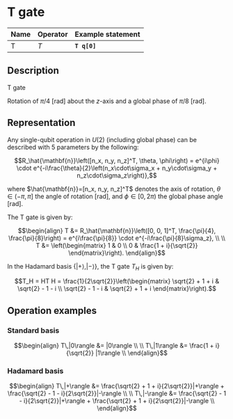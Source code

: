 # T gate

| Name | Operator | Example statement |
|------|----------|-------------------|
| T    | $T$      | **`T q[0]`**      |

## Description

T gate

Rotation of $\pi/4$ [rad] about the _z_-axis and a global phase of $\pi/8$ [rad].

## Representation

Any single-qubit operation in $U(2)$ (including global phase) can be described with 5 parameters by the following:

$$R_\hat{\mathbf{n}}\left([n_x, n_y, n_z]^T, \theta, \phi\right) = e^{i\phi} \cdot e^{-i\frac{\theta}{2}\left(n_x\cdot\sigma_x + n_y\cdot\sigma_y + n_z\cdot\sigma_z\right)},$$

where $\hat{\mathbf{n}}=[n_x, n_y, n_z]^T$ denotes the axis of rotation, $\theta\in(-\pi, \pi]$ the angle of rotation [rad], and $\phi\in[0,2\pi)$ the global phase angle [rad].

The T gate is given by:

$$\begin{align}
T &= R_\hat{\mathbf{n}}\left([0, 0, 1]^T, \frac{\pi}{4}, \frac{\pi}{8}\right) = e^{i\frac{\pi}{8}} \cdot e^{-i\frac{\pi}{8}\sigma_z}, \\
\\
T &= \left(\begin{matrix}
1 & 0 \\
0 & \frac{1 + i}{\sqrt{2}} 
\end{matrix}\right).
\end{align}$$

In the Hadamard basis $\{|+\rangle, |-\rangle\}$, the T gate $T_H$ is given by:

$$T_H = HT H = \frac{1}{2\sqrt{2}}\left(\begin{matrix}
\sqrt{2} + 1 + i & \sqrt{2} - 1 - i \\ 
\sqrt{2} - 1 - i & \sqrt{2} + 1 + i
\end{matrix}\right).$$

## Operation examples

### Standard basis

$$\begin{align}
T\,|0\rangle &= |0\rangle \\
\\
T\,|1\rangle &= \frac{1 + i}{\sqrt{2}} |1\rangle \\
\end{align}$$

### Hadamard basis

$$\begin{align}
T\,|+\rangle &= \frac{\sqrt{2} + 1 + i}{2\sqrt{2}}|+\rangle + \frac{\sqrt{2} - 1 - i}{2\sqrt{2}}|-\rangle \\
\\
T\,|-\rangle &= \frac{\sqrt{2} - 1 - i}{2\sqrt{2}}|+\rangle + \frac{\sqrt{2} + 1 + i}{2\sqrt{2}}|-\rangle \\
\end{align}$$

